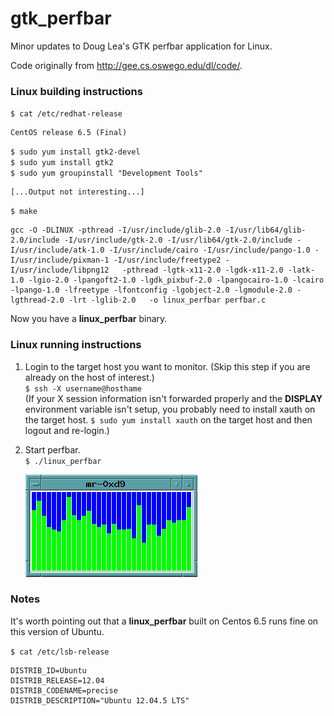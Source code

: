 # gtk_perfbar

Minor updates to Doug Lea's GTK perfbar application for Linux.

Code originally from <http://gee.cs.oswego.edu/dl/code/>.


### Linux building instructions

`$ cat /etc/redhat-release`

	CentOS release 6.5 (Final)
	
`$ sudo yum install gtk2-devel`  
`$ sudo yum install gtk2`  
`$ sudo yum groupinstall "Development Tools"`  

    [...Output not interesting...]

`$ make`

    gcc -O -DLINUX -pthread -I/usr/include/glib-2.0 -I/usr/lib64/glib-2.0/include -I/usr/include/gtk-2.0 -I/usr/lib64/gtk-2.0/include -I/usr/include/atk-1.0 -I/usr/include/cairo -I/usr/include/pango-1.0 -I/usr/include/pixman-1 -I/usr/include/freetype2 -I/usr/include/libpng12   -pthread -lgtk-x11-2.0 -lgdk-x11-2.0 -latk-1.0 -lgio-2.0 -lpangoft2-1.0 -lgdk_pixbuf-2.0 -lpangocairo-1.0 -lcairo -lpango-1.0 -lfreetype -lfontconfig -lgobject-2.0 -lgmodule-2.0 -lgthread-2.0 -lrt -lglib-2.0   -o linux_perfbar perfbar.c
    
Now you have a **linux_perfbar** binary.

### Linux running instructions

1.  Login to the target host you want to monitor.  (Skip this step if you are already on the host of interest.)  
`$ ssh -X username@hosthame`  
(If your X session information isn't forwarded properly and the **DISPLAY** environment variable isn't setup, you probably need to install xauth on the target host. `$ sudo yum install xauth` on the target host and then logout and re-login.)

2.  Start perfbar.  
`$ ./linux_perfbar`  

    ![screenshot](screenshot.png)

### Notes

It's worth pointing out that a **linux_perfbar** built on Centos 6.5 runs fine on this version of Ubuntu.

`$ cat /etc/lsb-release`  

    DISTRIB_ID=Ubuntu  
    DISTRIB_RELEASE=12.04  
    DISTRIB_CODENAME=precise  
    DISTRIB_DESCRIPTION="Ubuntu 12.04.5 LTS"  
